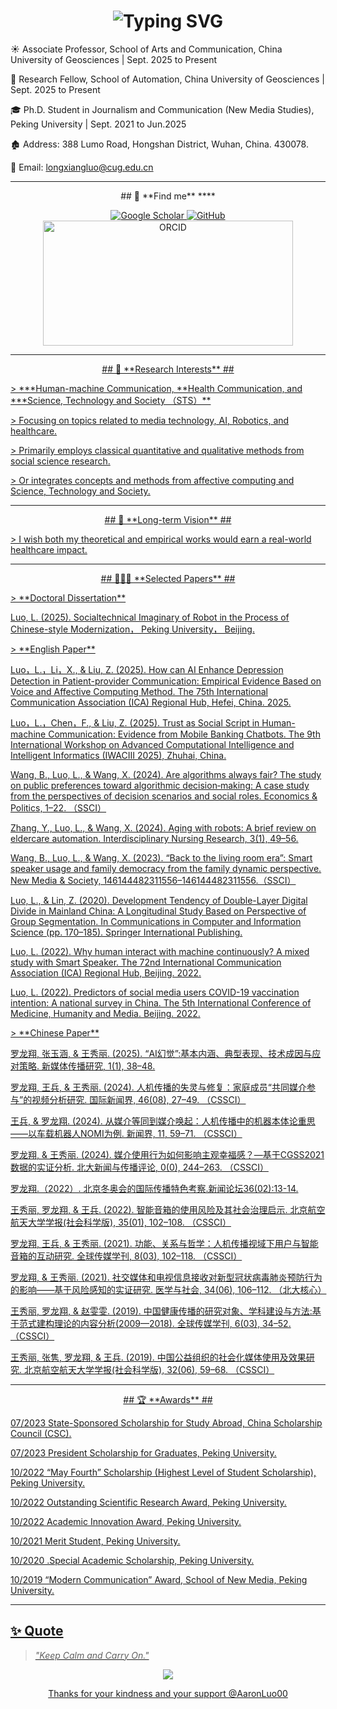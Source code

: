 <h1 align="center">
  <img src="https://readme-typing-svg.herokuapp.com?font=Fira+Code&size=28&duration=2000&pause=400&color=58A6FF&center=true&vCenter=true&width=600&lines=Hi+👋+I'm+Longxiang+(Lawrence)+Luo;Associate+Professor+@+CUG+(WUhan);AI+Researcher+in+Healthcare;Building+Healthcare+Robots" alt="Typing SVG" />
</h1>

  
<p style="text-align: left;">
  ☀️ Associate Professor, School of Arts and Communication, China University of Geosciences  | Sept. 2025 to Present
<p style="text-align: left;">
  📖 Research Fellow, School of Automation, China University of Geosciences | Sept. 2025 to Present
<p style="text-align: left;">
  🎓 Ph.D. Student in Journalism and Communication (New Media Studies), Peking University | Sept. 2021 to Jun.2025
<p style="text-align: left;">
   🏚️ Address: 388 Lumo Road, Hongshan District, Wuhan, China. 430078.
<p style="text-align: left;">
   📧 Email: <a href="mailto:longxiangluo@cug.edu.cn">longxiangluo@cug.edu.cn</a>  
</p>

---

 <p align="center">
## 🤝 **Find me** ****
<p align="center">
  <!-- Google Scholar -->
  <a href="https://scholar.google.com/citations?hl=zh-CN&user=EV9tKQUAAAAJ&view_op=list_works&gmla=AH8HC4zW642bKotuRjPgvfwPILOLZ8qrHsYGXTyx5z49yJ2twUfcGQo9JvDmdz2jksUHUYAA2HnFvZR6YDc-JEEs0u3OP5hc3cNn4jPA4yg">
    <img src="https://img.shields.io/badge/Google%20Scholar-4285F4?style=for-the-badge&logo=google-scholar&logoColor=white" alt="Google Scholar"/>
  </a>
  <!-- GitHub -->
  <a href="https://github.com/LongxiangLuo">
    <img src="https://img.shields.io/badge/GitHub-181717?style=for-the-badge&logo=github&logoColor=white" alt="GitHub"/>
  </a>
  <!-- ORCID -->
  <a href="https://orcid.org/my-orcid?orcid=0000-0001-8473-2273">
    <img src="https://orcid.org/assets/vectors/orcid.logo.svg" style="width: 400; height: 200" alt="ORCID"/>
</p>

---

 <p align="center">
## 🔬 **Research Interests** ## 
   
<p style="text-align: left;">
> ***Human-machine Communication, **Health Communication, and ***Science, Technology and Society （STS）**
<p style="text-align: left;">
> Focusing on topics related to media technology, AI, Robotics, and healthcare.
<p style="text-align: left;">
> Primarily employs classical quantitative and qualitative methods from social science research.
<p style="text-align: left;">
> Or integrates concepts and methods from affective computing and Science, Technology and Society.
</p>



---

 <p align="center">
## 🌱 **Long-term Vision** ## 
   
<p style="text-align: left;">
> I wish both my theoretical and empirical works would earn a real-world healthcare impact.
</p>

---

 <p align="center">
## 👨🏻‍💻 **Selected Papers** ##

<p style="text-align: left;">
> **Doctoral Dissertation**
<p style="text-align: left;">  Luo, L. (2025). Socialtechnical Imaginary of Robot in the Process of Chinese-style Modernization， Peking University， Beijing.

<p style="text-align: left;">
> **English Paper**

<p style="text-align: left;"> Luo，L.，Li，X., & Liu, Z. (2025). How can AI Enhance Depression Detection in Patient-provider Communication: Empirical Evidence Based on Voice and Affective Computing Method. The 75th International Communication Association (ICA) Regional Hub, Hefei, China. 2025.
    <p align="center">
<p style="text-align: left;">Luo，L.，Chen，F., & Liu, Z. (2025). Trust as Social Script in Human-machine Communication: Evidence from Mobile Banking Chatbots. The 9th International Workshop on Advanced Computational Intelligence and Intelligent Informatics (IWACIII 2025), Zhuhai, China.
      <p align="center">
<p style="text-align: left;">Wang, B., Luo, L., & Wang, X. (2024). Are algorithms always fair? The study on public preferences toward algorithmic decision‐making: A case study from the perspectives of decision scenarios and social roles. Economics & Politics, 1–22. （SSCI）
        <p align="center">
<p style="text-align: left;">Zhang, Y., Luo, L., & Wang, X. (2024). Aging with robots: A brief review on eldercare automation. Interdisciplinary Nursing Research, 3(1), 49–56. 
          <p align="center">
<p style="text-align: left;">Wang, B., Luo, L., & Wang, X. (2023). “Back to the living room era”: Smart speaker usage and family democracy from the family dynamic perspective. New Media & Society, 146144482311556–146144482311556.（SSCI）
            <p align="center">
<p style="text-align: left;">Luo, L., & Lin, Z. (2020). Development Tendency of Double-Layer Digital Divide in Mainland China: A Longitudinal Study Based on Perspective of Group Segmentation. In Communications in Computer and Information Science (pp. 170–185). Springer International Publishing. 
              <p align="center">
<p style="text-align: left;">Luo, L. (2022). Why human interact with machine continuously? A mixed study with Smart Speaker. The 72nd International Communication Association (ICA) Regional Hub, Beijing. 2022.
                <p align="center">
<p style="text-align: left;">Luo, L. (2022). Predictors of social media users COVID-19 vaccination intention: A national survey in China. The 5th International Conference of Medicine, Humanity and Media. Beijing. 2022.

</p>

<p style="text-align: left;">
> **Chinese Paper**

<p style="text-align: left;">罗龙翔, 张玉涵, & 王秀丽. (2025). “AI幻觉”:基本内涵、典型表现、技术成因与应对策略. 新媒体传播研究, 1(1), 38–48.
  <p align="center">
<p style="text-align: left;">罗龙翔, 王兵, & 王秀丽. (2024). 人机传播的失灵与修复：家庭成员“共同媒介参与”的视频分析研究. 国际新闻界, 46(08), 27–49. （CSSCI）
  <p align="center">
<p style="text-align: left;">王兵, & 罗龙翔. (2024). 从媒介等同到媒介唤起：人机传播中的机器本体论重思——以车载机器人NOMI为例. 新闻界, 11, 59–71. （CSSCI）
  <p align="center">
<p style="text-align: left;">罗龙翔, & 王秀丽. (2024). 媒介使用行为如何影响主观幸福感？—基于CGSS2021数据的实证分析. 北大新闻与传播评论, 0(0), 244–263. （CSSCI）
  <p align="center">
<p style="text-align: left;">	罗龙翔.（2022）. 北京冬奥会的国际传播特色考察.新闻论坛36(02):13-14.
  <p align="center">
<p style="text-align: left;">王秀丽, 罗龙翔, & 王兵. (2022). 智能音箱的使用风险及其社会治理启示. 北京航空航天大学学报(社会科学版), 35(01), 102–108. （CSSCI）
  <p align="center">
<p style="text-align: left;">罗龙翔, 王兵, & 王秀丽. (2021). 功能、关系与哲学：人机传播视域下用户与智能音箱的互动研究. 全球传媒学刊, 8(03), 102–118. （CSSCI）
  <p align="center">
<p style="text-align: left;">罗龙翔, & 王秀丽. (2021). 社交媒体和电视信息接收对新型冠状病毒肺炎预防行为的影响——基于风险感知的实证研究. 医学与社会, 34(06), 106–112. （北大核心）
  <p align="center">
<p style="text-align: left;">王秀丽, 罗龙翔, & 赵雯雯. (2019). 中国健康传播的研究对象、学科建设与方法:基于范式建构理论的内容分析(2009—2018). 全球传媒学刊, 6(03), 34–52. （CSSCI）
  <p align="center">
<p style="text-align: left;">王秀丽, 张隽, 罗龙翔, & 王兵. (2019). 中国公益组织的社会化媒体使用及效果研究. 北京航空航天大学学报(社会科学版), 32(06), 59–68. （CSSCI）

</p>
  


---

 <p align="center">
## 🏆 **Awards** ##

<p style="text-align: left;">07/2023 State-Sponsored Scholarship for Study Abroad, China Scholarship Council (CSC).

<p style="text-align: left;">07/2023 President Scholarship for Graduates, Peking University.

<p style="text-align: left;">10/2022 “May Fourth” Scholarship (Highest Level of Student Scholarship), Peking University.

<p style="text-align: left;">10/2022 Outstanding Scientific Research Award, Peking University.

<p style="text-align: left;">10/2022 Academic Innovation Award, Peking University.

<p style="text-align: left;">10/2021 Merit Student, Peking University. 

<p style="text-align: left;">10/2020 .Special Academic Scholarship, Peking University.

<p style="text-align: left;">10/2019 “Modern Communication” Award, School of New Media, Peking University.
</p>

---

## ✨ Quote
> *"Keep Calm and Carry On."* 
<p align="center">
<img src="https://capsule-render.vercel.app/api?type=waving&color=gradient&height=100&section=footer"/>
<p align="center">
Thanks for your kindness and your support @AaronLuo00
</p>
